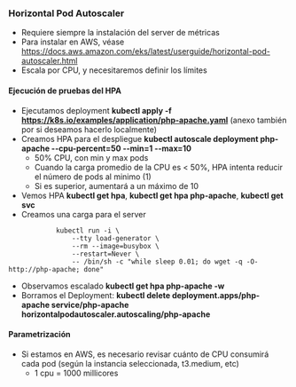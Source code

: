 

### Horizontal Pod Autoscaler

* Requiere siempre la instalación del server de métricas
* Para instalar en AWS, véase https://docs.aws.amazon.com/eks/latest/userguide/horizontal-pod-autoscaler.html
* Escala por CPU, y necesitaremos definir los límites


#### Ejecución de pruebas del HPA

- Ejecutamos deployment **kubectl apply -f https://k8s.io/examples/application/php-apache.yaml** (anexo también por si deseamos hacerlo localmente)
- Creamos HPA para el despliegue **kubectl autoscale deployment php-apache --cpu-percent=50 --min=1 --max=10**
    -   50% CPU, con min y max pods
    -   Cuando la carga promedio de la CPU es < 50%, HPA intenta reducir el número de pods al minimo (1)
    -   Si es superior, aumentará a un máximo de 10
- Vemos HPA **kubectl get hpa**, **kubectl get hpa php-apache**, **kubectl get svc**
- Creamos una carga para el server

```
            kubectl run -i \
                --tty load-generator \
                --rm --image=busybox \
                --restart=Never \
                -- /bin/sh -c "while sleep 0.01; do wget -q -O- http://php-apache; done"
```

- Observamos escalado **kubectl get hpa php-apache -w**
- Borramos el Deployment: **kubectl delete deployment.apps/php-apache service/php-apache horizontalpodautoscaler.autoscaling/php-apache**

#### Parametrización

- Si estamos en AWS, es necesario revisar cuánto de CPU consumirá cada pod (según la instancia seleccionada, t3.medium, etc)
    - 1 cpu = 1000 millicores 
